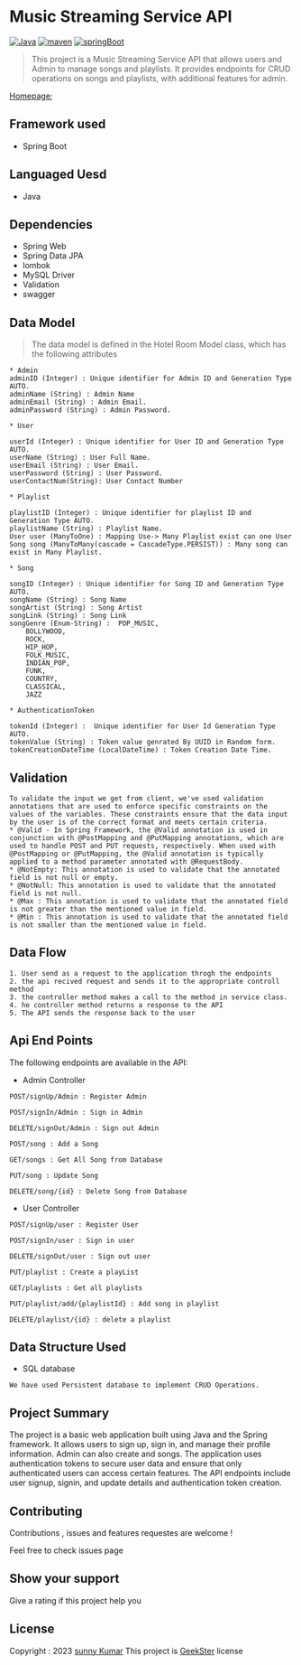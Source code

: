 # Music Streaming Service API
[![Java](https://img.shields.io/badge/Java>=8.0-blue.svg)](https://docs.spring.io/spring-boot/docs/0.5.0.M6/api/org/springframework/boot/SpringApplication.html)
[![maven](https://img.shields.io/badge/maven->=3.0.5-green.svg)](https://www.npmjs.com/package/npm/v/5.5.0)
[![springBoot](https://img.shields.io/badge/SpringBoot->=3.0.6-blue.svg)](https://nodejs.org/en/blog/release/v9.3.0)
>This project is a Music Streaming Service API that allows users and Admin to manage songs and playlists. It provides endpoints for CRUD operations on songs and playlists, with additional features for admin.

[Homepage]();

## Framework used
 * Spring Boot
## Languaged Uesd
 * Java
## Dependencies
 * Spring Web
 * Spring Data JPA
 * lombok
 * MySQL Driver
 * Validation
 * swagger

## Data Model
>The data model is defined in the Hotel Room Model class, which has the following attributes
```
* Admin
adminID (Integer) : Unique identifier for Admin ID and Generation Type AUTO.
adminName (String) : Admin Name
adminEmail (String) : Admin Email.
adminPassword (String) : Admin Password.

* User

userId (Integer) : Unique identifier for User ID and Generation Type AUTO.
userName (String) : User Full Name.
userEmail (String) : User Email.
userPassword (String) : User Password.
userContactNum(String): User Contact Number

* Playlist

playlistID (Integer) : Unique identifier for playlist ID and Generation Type AUTO.
playlistName (String) : Playlist Name.
User user (ManyToOne) : Mapping Use-> Many Playlist exist can one User
Song song (ManyToMany(cascade = CascadeType.PERSIST)) : Many song can exist in Many Playlist.

* Song

songID (Integer) : Unique identifier for Song ID and Generation Type AUTO.
songName (String) : Song Name
songArtist (String) : Song Artist
songLink (String) : Song Link
songGenre (Enum-String) :  POP_MUSIC,
    BOLLYWOOD,
    ROCK,
    HIP_HOP,
    FOLK_MUSIC,
    INDIAN_POP,
    FUNK,
    COUNTRY,
    CLASSICAL,
    JAZZ

* AuthenticationToken

tokenId (Integer) :  Unique identifier for User Id Generation Type AUTO.
tokenValue (String) : Token value genrated By UUID in Random form.
tokenCreationDateTime (LocalDateTime) : Token Creation Date Time.
```
## Validation
```
To validate the input we get from client, we've used validation annotations that are used to enforce specific constraints on the values of the variables. These constraints ensure that the data input by the user is of the correct format and meets certain criteria.
* @Valid - In Spring Framework, the @Valid annotation is used in conjunction with @PostMapping and @PutMapping annotations, which are used to handle POST and PUT requests, respectively. When used with @PostMapping or @PutMapping, the @Valid annotation is typically applied to a method parameter annotated with @RequestBody.
* @NotEmpty: This annotation is used to validate that the annotated field is not null or empty.
* @NotNull: This annotation is used to validate that the annotated field is not null.
* @Max : This annotation is used to validate that the annotated field is not greater than the mentioned value in field.
* @Min : This annotation is used to validate that the annotated field is not smaller than the mentioned value in field.
```
## Data Flow
```
1. User send as a request to the application throgh the endpoints
2. the api recived request and sends it to the appropriate controll method
3. the controller method makes a call to the method in service class.
4. he controller method returns a response to the API
5. The API sends the response back to the user
```
## Api End Points
The following endpoints are available in the API:
* Admin Controller
```
POST/signUp/Admin : Register Admin

POST/signIn/Admin : Sign in Admin

DELETE/signOut/Admin : Sign out Admin

POST/song : Add a Song

GET/songs : Get All Song from Database

PUT/song : Update Song

DELETE/song/{id} : Delete Song from Database
```
* User Controller
```
POST/signUp/user : Register User 

POST/signIn/user : Sign in user

DELETE/signOut/user : Sign out user

PUT/playlist : Create a playList

GET/playlists : Get all playlists

PUT/playlist/add/{playlistId} : Add song in playlist

DELETE/playlist/{id} : delete a playlist
```
## Data Structure Used
* SQL database
```
We have used Persistent database to implement CRUD Operations.
```

## Project Summary

The project is a basic web application built using Java and the Spring framework. It allows users to sign up, sign in, and manage their profile information. Admin can also create and songs. The application uses authentication tokens to secure user data and ensure that only authenticated users can access certain features. The API endpoints include user signup, signin, and update details and authentication token creation.

## Contributing

Contributions , issues and features requestes are welcome !

Feel free to check issues page

## Show your support

Give a rating if this project help you

## License

Copyright : 2023 [sunny Kumar]()
This project is [GeekSter](https://www.geekster.in/) license

